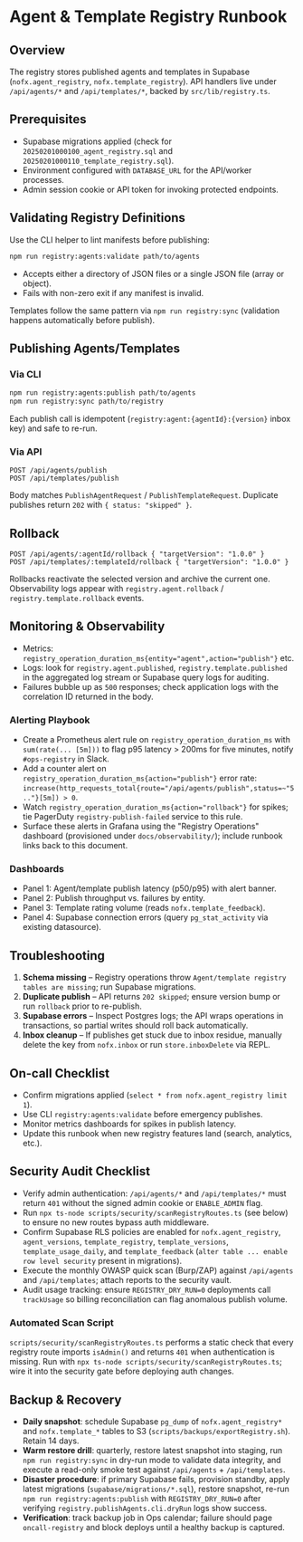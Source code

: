 # Agent & Template Registry Runbook

## Overview
The registry stores published agents and templates in Supabase (`nofx.agent_registry`, `nofx.template_registry`). API handlers live under `/api/agents/*` and `/api/templates/*`, backed by `src/lib/registry.ts`.

## Prerequisites
- Supabase migrations applied (check for `20250201000100_agent_registry.sql` and `20250201000110_template_registry.sql`).
- Environment configured with `DATABASE_URL` for the API/worker processes.
- Admin session cookie or API token for invoking protected endpoints.

## Validating Registry Definitions
Use the CLI helper to lint manifests before publishing:

```bash
npm run registry:agents:validate path/to/agents
```

- Accepts either a directory of JSON files or a single JSON file (array or object).
- Fails with non-zero exit if any manifest is invalid.

Templates follow the same pattern via `npm run registry:sync` (validation happens automatically before publish).

## Publishing Agents/Templates
### Via CLI
```bash
npm run registry:agents:publish path/to/agents
npm run registry:sync path/to/registry
```
Each publish call is idempotent (`registry:agent:{agentId}:{version}` inbox key) and safe to re-run.

### Via API
```
POST /api/agents/publish
POST /api/templates/publish
```
Body matches `PublishAgentRequest` / `PublishTemplateRequest`. Duplicate publishes return `202` with `{ status: "skipped" }`.

## Rollback
```
POST /api/agents/:agentId/rollback { "targetVersion": "1.0.0" }
POST /api/templates/:templateId/rollback { "targetVersion": "1.0.0" }
```
Rollbacks reactivate the selected version and archive the current one. Observability logs appear with `registry.agent.rollback` / `registry.template.rollback` events.

## Monitoring & Observability
- Metrics: `registry_operation_duration_ms{entity="agent",action="publish"}` etc.
- Logs: look for `registry.agent.published`, `registry.template.published` in the aggregated log stream or Supabase query logs for auditing.
- Failures bubble up as `500` responses; check application logs with the correlation ID returned in the body.

### Alerting Playbook
- Create a Prometheus alert rule on `registry_operation_duration_ms` with `sum(rate(... [5m]))` to flag p95 latency > 200ms for five minutes, notify `#ops-registry` in Slack.
- Add a counter alert on `registry_operation_duration_ms{action="publish"}` error rate: `increase(http_requests_total{route="/api/agents/publish",status=~"5.."}[5m]) > 0`.
- Watch `registry_operation_duration_ms{action="rollback"}` for spikes; tie PagerDuty `registry-publish-failed` service to this rule.
- Surface these alerts in Grafana using the "Registry Operations" dashboard (provisioned under `docs/observability/`); include runbook links back to this document.

### Dashboards
- Panel 1: Agent/template publish latency (p50/p95) with alert banner.
- Panel 2: Publish throughput vs. failures by entity.
- Panel 3: Template rating volume (reads `nofx.template_feedback`).
- Panel 4: Supabase connection errors (query `pg_stat_activity` via existing datasource).

## Troubleshooting
1. **Schema missing** – Registry operations throw `Agent/template registry tables are missing`; run Supabase migrations.
2. **Duplicate publish** – API returns `202 skipped`; ensure version bump or run `rollback` prior to re-publish.
3. **Supabase errors** – Inspect Postgres logs; the API wraps operations in transactions, so partial writes should roll back automatically.
4. **Inbox cleanup** – If publishes get stuck due to inbox residue, manually delete the key from `nofx.inbox` or run `store.inboxDelete` via REPL.

## On-call Checklist
- Confirm migrations applied (`select * from nofx.agent_registry limit 1`).
- Use CLI `registry:agents:validate` before emergency publishes.
- Monitor metrics dashboards for spikes in publish latency.
- Update this runbook when new registry features land (search, analytics, etc.).

## Security Audit Checklist
- Verify admin authentication: `/api/agents/*` and `/api/templates/*` must return `401` without the signed admin cookie or `ENABLE_ADMIN` flag.
- Run `npx ts-node scripts/security/scanRegistryRoutes.ts` (see below) to ensure no new routes bypass auth middleware.
- Confirm Supabase RLS policies are enabled for `nofx.agent_registry`, `agent_versions`, `template_registry`, `template_versions`, `template_usage_daily`, and `template_feedback` (`alter table ... enable row level security` present in migrations).
- Execute the monthly OWASP quick scan (Burp/ZAP) against `/api/agents` and `/api/templates`; attach reports to the security vault.
- Audit usage tracking: ensure `REGISTRY_DRY_RUN=0` deployments call `trackUsage` so billing reconciliation can flag anomalous publish volume.

### Automated Scan Script
`scripts/security/scanRegistryRoutes.ts` performs a static check that every registry route imports `isAdmin()` and returns `401` when authentication is missing. Run with `npx ts-node scripts/security/scanRegistryRoutes.ts`; wire it into the security gate before deploying auth changes.

## Backup & Recovery
- **Daily snapshot**: schedule Supabase `pg_dump` of `nofx.agent_registry*` and `nofx.template_*` tables to S3 (`scripts/backups/exportRegistry.sh`). Retain 14 days.
- **Warm restore drill**: quarterly, restore latest snapshot into staging, run `npm run registry:sync` in dry-run mode to validate data integrity, and execute a read-only smoke test against `/api/agents` + `/api/templates`.
- **Disaster procedure**: if primary Supabase fails, provision standby, apply latest migrations (`supabase/migrations/*.sql`), restore snapshot, re-run `npm run registry:agents:publish` with `REGISTRY_DRY_RUN=0` after verifying `registry.publishAgents.cli.dryRun` logs show success.
- **Verification**: track backup job in Ops calendar; failure should page `oncall-registry` and block deploys until a healthy backup is captured.
